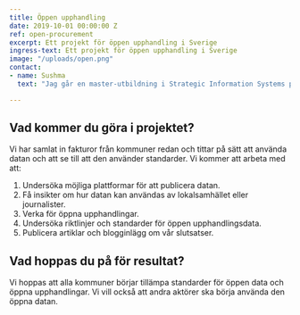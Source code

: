 ```yaml
---
title: Öppen upphandling
date: 2019-10-01 00:00:00 Z
ref: open-procurement
excerpt: Ett projekt för öppen upphandling i Sverige
ingress-text: Ett projekt för öppen upphandling i Sverige
image: "/uploads/open.png"
contact:
- name: Sushma
  text: "Jag går en master-utbildning i Strategic Information Systems på Stockholms Universitet. Jag är från Nepal och har tidigare arbetat med flera civictech-projekt för öppen data. Jag är en civictech-entusiast och älskar att jobba med samhälle teknik och data. Jag är en registrerad utbildare för Open Data Institute och erbjuder utbildningar i öppen kartdata för olika grupper."

---
```




## Vad kommer du göra i projektet?
Vi har samlat in fakturor från kommuner redan och tittar på sätt att använda datan och att se till att den använder standarder. Vi kommer att arbeta med att:

1. Undersöka möjliga plattformar för att publicera datan.
2. Få insikter om hur datan kan användas av lokalsamhället eller journalister.
3. Verka för öppna upphandlingar.
4. Undersöka riktlinjer och standarder för öppen upphandlingsdata.
5. Publicera artiklar och blogginlägg om vår slutsatser.

## Vad hoppas du på för resultat?
Vi hoppas att alla kommuner börjar tillämpa standarder för öppen data och öppna upphandlingar. Vi vill också att andra aktörer ska börja använda den öppna datan.
